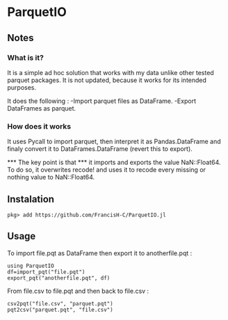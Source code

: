 # ParquetIO

## Notes

### What is it? 
It is a simple ad hoc solution that works with my data unlike other tested
parquet packages. It is not updated, because it works for its intended purposes. 

It does the following :
-Import parquet files as DataFrame. 
-Export DataFrames as parquet.

### How does it works

It uses Pycall to import parquet, then interpret it as Pandas.DataFrame and
finaly convert it to DataFrames.DataFrame (revert this to export). 

*** The key point is that *** it imports and exports the value NaN::Float64.
To do so, it overwrites recode! and uses it to recode every missing or nothing
value to NaN::Float64.

## Instalation
```
pkg> add https://github.com/FrancisH-C/ParquetIO.jl
```

## Usage

To import file.pqt as DataFrame then export it to anotherfile.pqt :
```
using ParquetIO
df=import_pqt("file.pqt")
export_pqt("anotherfile.pqt", df)
```

From file.csv to file.pqt and then back to file.csv :

```
csv2pqt("file.csv", "parquet.pqt")
pqt2csv("parquet.pqt", "file.csv")
```
